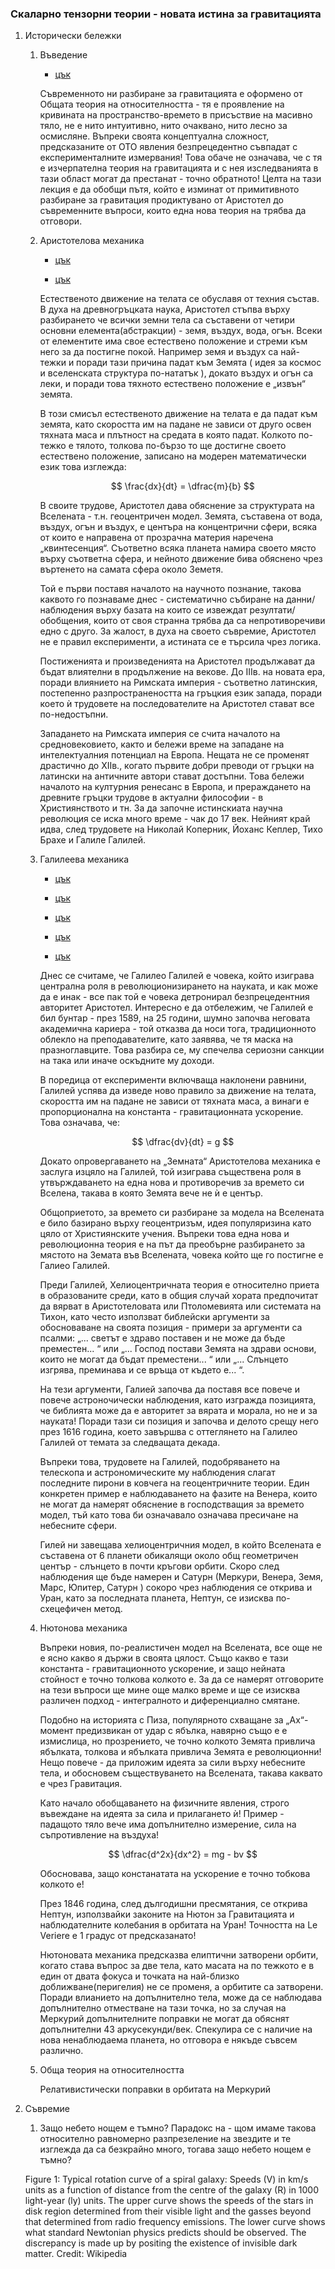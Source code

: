 ### Скаларно тензорни теории - новата истина за гравитацията

1. Исторически бележки

    1. Въведение
    
        - [цък](http://www.versiondaily.com/timeline-the-scientific-history-of-gravity/)

        Съвременното ни разбиране за гравитацията е оформено от Общата теория на относителността - тя е проявление на кривината на пространство-времето в присъствие на масивно тяло, не е нито интуитивно, нито очаквано, нито лесно за осмисляне. Въпреки своята концептуална сложност, предсказаните от ОТО явления безпрецедентно съвпадат с експерименталните измервания! Това обаче не означава, че с тя е изчерпателна теория на гравитацията и с нея изследванията в тази област могат да престанат - точно обратното! Целта на тази лекция е да обобщи пътя, който е изминат от примитивното разбиране за гравитация продиктувано от Аристотел до съвременните въпроси, които една нова теория на трябва да отговори.

        

    2. Аристотелова механика

        - [цък](https://en.wikipedia.org/wiki/Aristotelian_physics#Natural_place)

        - [цък](https://kaiserscience.wordpress.com/2016/10/21/aristotles-laws-of-motion/)

        Естественото движение на телата се обуславя от техния състав. В духа на  древногръцката наука, Аристотел стъпва върху разбирането че всички земни тела са съставени от четири основни елемента(абстракции) - земя, въздух, вода, огън. Всеки от елементите има свое естествено положение и стреми към него за да постигне покой. Например земя и въздух са най-тежки и поради тази причина падат към Земята ( идея за космос и вселенската структура по-нататък ), докато въздух и огън са леки, и поради това тяхното естествено положение е „извън“ земята.

        В този смисъл естественото движение на телата е да падат към земята, като скоростта им на падане не зависи от друго освен тяхната маса и плътност на средата в която падат. Колкото по-тежко е тялото, толкова по-бързо то ще достигне своето естествено положение, записано на модерен математически език това изглежда:

        $$ \frac{dx}{dt} = \dfrac{m}{b} $$

        В своите трудове, Аристотел дава обяснение за структурата на Вселената - т.н. геоцентричен модел. Земята, съставена от вода, въздух, огън и въздух, е центъра на концентрични сфери, всяка от които е направена от прозрачна материя наречена „квинтесенция“. Съответно всяка планета намира своето място върху съответна сфера, и нейното движение бива обяснено чрез въртенето на самата сфера около Земетя.

        Той е първи поставя началото на научното познание, такова каквото го познаваме днес - систематично събиране на данни/наблюдения върху базата на които се извеждат резултати/обобщения, които от своя странна трябва да са непротиворечиви едно с друго. За жалост, в духа на своето съвремие, Аристотел не е правил експерименти, а истината се е търсила чрез логика.

        Постиженията и произведенията на Аристотел продължават да бъдат влиятелни в продължение на векове. До IIIв. на новата ера, поради влиянието на Римската империя - съответно латинския, постепенно разпространеността на гръцкия език запада, поради което ѝ трудовете на последователите на Аристотел стават все по-недостъпни. 
        
        Западането на Римската империя се счита началото на средновековието, както и бележи време на западане на интелектуалния потенциал на Европа. Нещата не се променят драстично до XIIв., когато първите добри преводи от гръцки на латински на античните автори стават достъпни. Това бележи началото на културния ренесанс в Европа, и прераждането на древните гръцки трудове в актуални философии - в Християнството и тн. За да започне истинскиата научна революция се иска много време - чак до 17 век. Нейният край идва, след трудовете на Николай Коперник, Йоханс Кеплер, Тихо Брахе и Галиле Галилей. 

    1. Галилеева механика

        - [цък](http://faculty.poly.edu/~jbain/mms/lectures/15.GalileoMotion.pdf)

        - [цък](https://physics.stackexchange.com/questions/207074/free-fall-with-linear-drag)

        - [цък](https://en.wikipedia.org/wiki/Copernican_heliocentrism)

        - [цък](https://en.wikipedia.org/wiki/Galileo_Galilei)

        - [цък](http://www.themcclungs.net/astronomy/concepts/ptolemywrong.html)

         Днес се считаме, че Галилео Галилей е човека, който изиграва централна роля в революционизирането на науката, и как може да е инак - все пак той е човека детронирал безпрецедентния авторитет Аристотел. Интересно е да отбележим, че Галилей е бил бунтар - през 1589, на 25 години, шумно започва неговата академична кариера - той отказва да носи тога, традиционното облекло на преподавателите, като заявява, че тя маска на празноглавците. Това разбира се, му спечелва сериозни санкции на така или иначе оскъдните му доходи. 

        В поредица от експерименти включваща наклонени равнини, Галилей успява да изведе ново правило за движение на телата, скоростта им на падане не зависи от тяхната маса, а винаги е пропорционална на константа - гравитационната ускорение. Това означава, че:
        
        $$ \dfrac{dv}{dt} = g $$

        Докато опровергаването на „Земната“ Аристотелова механика е заслуга изцяло на Галилей, той изиграва съществена роля в утвърждаването на една нова и противоречив за времето си Вселена, такава в която Земята вече не ѝ е център.

         Общоприетото, за времето си разбиране за модела на Вселената е било базирано върху геоцентризъм, идея популяризина като цяло от Християнските учения. Въпреки това една нова и революционна теория е на път да преобърне разбирането за мястото на Земата във Вселената, човека който ще го постигне е Галиео Галилей. 

        Преди Галилей, Хелиоцентричната теория е относително приета в образованите среди, като в общия случай хората предпочитат да вярват в Аристотеловата или Птоломевията  или системата на Тихон, като често използват библейски аргументи за обосноваване на своята позиция - примери за аргументи са псалми: „... светът е здраво поставен и не може да бъде преместен... “ или „... Господ постави Земята на здрави основи, които не могат да бъдат преместени... “ или „... Слънцето изгрява, преминава и се връща от където е... “.

        На тези аргументи, Галией започва да поставя все повече и повече астроночически наблюдения, като изгражда позицията, че библията може да е авторитет за вярата и морала, но не и за науката! Поради тази си позиция и започва и делото срещу него през 1616 година, което завършва с оттеглянето на Галилео Галилей от темата за следващата декада. 

        Въпреки това, трудовете на Галилей, подобряването на телескопа и астрономическите му наблюдения слагат последните пирони в ковчега на геоцентричните теории. Един конкретен пример е наблюдаването на фазите на Венера, които не могат да намерят обяснение в господстващия за времето модел, тъй като това би означавало означава пресичане на небесните сфери.

        Гилей ни завещава хелиоцентричния модел, в който Вселената е съставена от 6 планети обикалящи около общ геометричен център - слънцето в почти кръгови орбити. Скоро след наблюдения ще бъде намерен и Сатурн (Меркури, Венера, Земя, Марс, Юпитер, Сатурн ) сокоро чрез наблюдения се открива и Уран, като за последната планета, Нептун, се изисква по-схецефичен метод. 

    1. Нютонова механика

        Въпреки новия, по-реалистичен модел на Вселената, все още не е ясно какво  я държи в своята цялост. Също какво е тази константа - гравитационното ускорение, и защо нейната стойност е точно толкова колкото е. За да се намерят отговорите на тези въпроси ще мине още малко време и ще се изисква различен подход - интегралното и диференциално смятане. 

        Подобно на историята с Пиза, популярното схващане за „Ах“-момент предизвикан от удар с ябълка, навярно също е е измислица, но прозрението, че точно колкото Земята привлича ябълката, толкова и ябълката привлича Земята е революционни! Нещо повече - да приложим идеята за сили върху небесните тела, и обосновем съществуването на Вселената, такава каквато е чрез Гравитация. 

        Като начало обобщаването на физичните явления, строго въвеждане на идеята за сила и прилагането ѝ! Пример - падащото тяло вече има допълнително измерение, сила на съпротивление на въздуха! 

        $$ \dfrac{d^2x}{dx^2} = mg - bv $$

        Обосновава, защо констанатата на ускорение е точно тобкова колкото е!

        През 1846 година, след дългодишни пресмятания, се открива Нептун, използвайки законите на Нютон за Гравитацията и наблюдателните колебания в орбитата на Уран! Точността на Le Veriere е 1 градус от предсказанато!

        Нютоновата механика предсказва елиптични затворени орбити, когато става въпрос за две тела, като масата на по тежкото е в един от двата фокуса и точката на най-близко доближване(перигелия) не се променя, а орбитите са затворени. Поради влианието на допълнително тела, може да се наблюдава допълнително отместване на тази точка, но за случая на Меркурий допълнителните поправки не могат да обяснят допълнителни 43 аркусекунди/век. Спекулира се с наличие на нова ненаблюдаема планета, но отговора е някъде съвсем различно.

    1. Обща теория на относителността

        Релативистически поправки в орбитата на Меркурий

1. Съвремие

    1. Защо небето нощем е тъмно? Парадокс на - щом имаме такова относително равномерно разпрезеление на звездите и те изглежда да са безкрайно много, тогава защо небето нощем е тъмно?

    Figure 1: Typical rotation curve of a spiral galaxy: Speeds (V) in km/s units as a function of distance from the centre of the galaxy (R) in 1000 light-year (ly) units. The upper curve shows the speeds of the stars in disk region determined from their visible light and the gasses beyond that determined from radio frequency emissions. The lower curve shows what standard Newtonian physics predicts should be observed. The discrepancy is made up by positing the existence of invisible dark matter. Credit: Wikipedia
